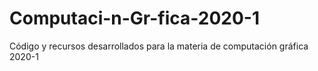 # Computaci-n-Gr-fica-2020-1
Código y recursos desarrollados para la materia de computación gráfica 2020-1

